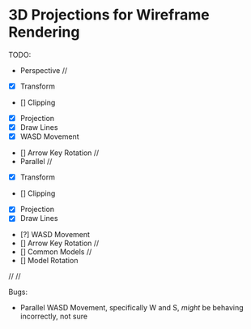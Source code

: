 # 3D Projections for Wireframe Rendering

TODO:

* Perspective
//
* [x] Transform
* [] Clipping
* [x] Projection
* [x] Draw Lines
* [x] WASD Movement
* [] Arrow Key Rotation
//
* Parallel
//
* [x] Transform
* [] Clipping
* [x] Projection
* [x] Draw Lines
* [?] WASD Movement
* [] Arrow Key Rotation
//
* [] Common Models
//
* [] Model Rotation

//
//

Bugs:
* Parallel WASD Movement, specifically W and S, *might* be behaving incorrectly, not sure
